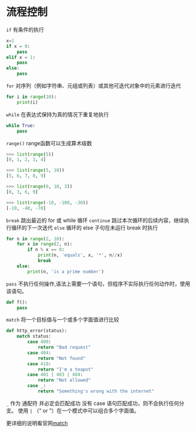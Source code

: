 # 流程控制

`if` 有条件的执行

```py
x=1
if x = 0:
    pass
elif x = 1:
    pass
else:
    pass
```

`for` 对序列（例如字符串、元组或列表）或其他可迭代对象中的元素进行迭代

```py
for i in range(10):
    print(i)
```

`while` 在表达式保持为真的情况下重复地执行

```py
while True:
    pass
```

`range()` range函数可以生成算术级数

```py
>>> list(range(5))
[0, 1, 2, 3, 4]

>>> list(range(5, 10))
[5, 6, 7, 8, 9]

>>> list(range(0, 10, 3))
[0, 3, 6, 9]

>>> list(range(-10, -100, -30))
[-10, -40, -70]

```

`break` 跳出最近的 for 或 while 循环
`continue` 跳过本次循环的后续内容，继续执行循环的下一次迭代
`else` 循环的 else 子句在未运行 break 时执行

```py
for n in range(2, 10):
    for x in range(2, n):
        if n % x == 0:
            print(n, 'equals', x, '*', n//x)
            break
    else:
        print(n, 'is a prime number')
```

`pass` 不执行任何操作,语法上需要一个语句，但程序不实际执行任何动作时，使用该语句。

```py
def f():
    pass
```

`match` 将一个目标值与一个或多个字面值进行比较

```py
def http_error(status):
    match status:
        case 400:
            return "Bad request"
        case 404:
            return "Not found"
        case 418:
            return "I'm a teapot"
        case 401 | 403 | 404:
            return "Not allowed"
        case _:
            return "Something's wrong with the internet"
```

`_` 作为 通配符 并必定会匹配成功
没有 case 语句匹配成功，则不会执行任何分支。
使用 `|` （“ or ”）在一个模式中可以组合多个字面值。

更详细的说明看官网[match](https://docs.python.org/zh-cn/3.11/tutorial/controlflow.html#match-statements)

